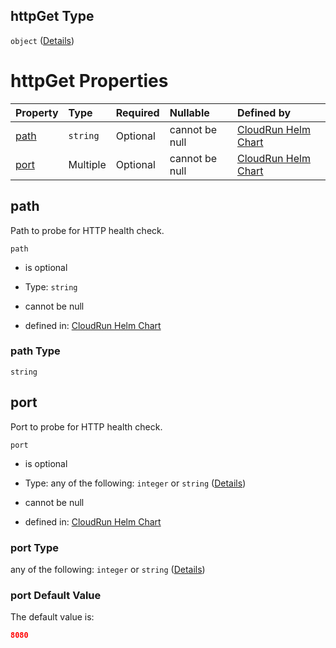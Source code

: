 ## httpGet Type

`object` ([Details](values-properties-startupprobe-properties-httpget.md))

# httpGet Properties

| Property      | Type     | Required | Nullable       | Defined by                                                                                                                                                                                            |
| :------------ | :------- | :------- | :------------- | :---------------------------------------------------------------------------------------------------------------------------------------------------------------------------------------------------- |
| [path](#path) | `string` | Optional | cannot be null | [CloudRun Helm Chart](values-properties-startupprobe-properties-httpget-properties-path.md "https://github.com/helmless/google-cloudrun#/properties/startupProbe/properties/httpGet/properties/path") |
| [port](#port) | Multiple | Optional | cannot be null | [CloudRun Helm Chart](values-properties-startupprobe-properties-httpget-properties-port.md "https://github.com/helmless/google-cloudrun#/properties/startupProbe/properties/httpGet/properties/port") |

## path

Path to probe for HTTP health check.

`path`

* is optional

* Type: `string`

* cannot be null

* defined in: [CloudRun Helm Chart](values-properties-startupprobe-properties-httpget-properties-path.md "https://github.com/helmless/google-cloudrun#/properties/startupProbe/properties/httpGet/properties/path")

### path Type

`string`

## port

Port to probe for HTTP health check.

`port`

* is optional

* Type: any of the following: `integer` or `string` ([Details](values-properties-startupprobe-properties-httpget-properties-port.md))

* cannot be null

* defined in: [CloudRun Helm Chart](values-properties-startupprobe-properties-httpget-properties-port.md "https://github.com/helmless/google-cloudrun#/properties/startupProbe/properties/httpGet/properties/port")

### port Type

any of the following: `integer` or `string` ([Details](values-properties-startupprobe-properties-httpget-properties-port.md))

### port Default Value

The default value is:

```json
8080
```
